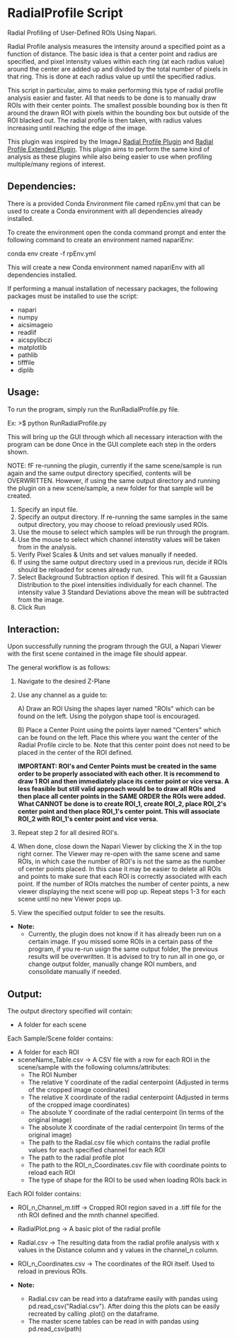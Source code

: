 # RadialProfile Script

Radial Profiling of User-Defined ROIs Using Napari.

Radial Profile analysis measures the intensity around a specified point as a function of distance. The basic idea is that a
center point and radius are specified, and pixel intensity values within each ring (at each radius value) around the center are added up and divided by the total number of pixels in that ring. This is done at each radius value up until the specified radius.

This script in particular, aims to make performing this type of radial profile analysis easier and faster. All that needs to be done is to manually draw ROIs with their center points. The smallest possible bounding box is then fit around the drawn ROI with pixels within the bounding box but outside of the ROI blacked out. The radial profile is then taken, with radius values increasing until reaching the edge of the image.

This plugin was inspired by the ImageJ [Radial Profile Plugin](https://imagej.nih.gov/ij/plugins/radial-profile.html) and [Radial Profile Extended Plugin](https://imagej.nih.gov/ij/plugins/radial-profile-ext.html). This plugin aims to perform the same kind of analysis as these plugins while also being easier to use when profiling multiple/many regions of interest.

## Dependencies:
There is a provided Conda Environment file camed rpEnv.yml that can be used to create a Conda environment with all dependencies already installed.

To create the environment open the conda command prompt and enter the following command to create an environment named napariEnv:

conda env create -f rpEnv.yml

This will create a new Conda environment named napariEnv with all dependencies installed.

If performing a manual installation of necessary packages, the following packages must be installed to use the script:
- napari
- numpy
- aicsimageio
- readlif
- aicspylibczi
- matplotlib
- pathlib
- tifffile
- diplib

## Usage:
To run the program, simply run the RunRadialProfile.py file.

Ex: >$ python RunRadialProfile.py

This will bring up the GUI through which all necessary interaction with the program can be done Once in the GUI complete each step in the orders shown.

NOTE: fF re-running the plugin, currently if the same scene/sample is run again and the same output directory specified, contents will be OVERWRITTEN. However, if using the same output directory and running the plugin on a new scene/sample, a new folder for that sample will be created.

1. Specify an input file.
2. Specify an output directory. If re-running the same samples in the same output directory, you may choose to reload previously used ROIs.
3. Use the mouse to select which samples will be run through the program.
4. Use the mouse to select which channel intenstity values will be taken from in the analysis.
5. Verify Pixel Scales & Units and set values manually if needed.
6. If using the same output directory used in a previous run, decide if ROIs should be reloaded for scenes already run.
7. Select Background Subtraction option if desired. This will fit a Gaussian Distribution to the pixel intensities individually for each channel. The intensity value 3 Standard Deviations above the mean will be subtracted from the image.
7. Click Run

## Interaction:
Upon successfully running the program through the GUI, a Napari Viewer with the first scene contained in the image file should appear.

The general workflow is as follows:

1. Navigate to the desired Z-Plane

2. Use any channel as a guide to:

	A) Draw an ROI Using the shapes layer named "ROIs" which can be found on the left. Using the polygon shape tool is encouraged.

	B) Place a Center Point using the points layer named "Centers" which can be found on the left. Place this where you want the center of the Radial Profile circle to be.
	   Note that this center point does not need to be placed in the center of the ROI defined.

	**IMPORTANT: ROI's and Center Points must be created in the same order to be properly associated with each other. It is recommend to draw 1 ROI and then 
	immediately place its center point or vice versa. A less feasible but still valid approach would be to draw all ROIs and then place all center points in the SAME ORDER the ROIs were added. 
	What CANNOT be done is to create ROI_1, create ROI_2, place ROI_2's center point and then place ROI_1's center point. This will associate ROI_2 with ROI_1's 
	center point and vice versa.**

3. Repeat step 2 for all desired ROI's.

4. When done, close down the Napari Viewer by clicking the X in the top right corner. The Viewer may re-open with the same scene and same ROIs, in which case the number of ROI's is not the same as the number of center points placed. In this case it may be easier to delete all ROIs and points to make sure that each ROI is correctly associated with each point. If the number of ROIs matches the number of center points, a new viewer displaying the next scene will pop up. Repeat steps 1-3 for each scene until no new Viewer pops up.

5. View the specified output folder to see the results.

- **Note:**
	- Currently, the plugin does not know if it has already been run on a certain image. If you missed some ROIs in a certain pass of the program, if you re-run usign the same output folder, the previous results will be overwritten. It is advised to try to run all in one go, or change output folder, manually change ROI numbers, and consolidate manually if needed.

## Output:

The output directory specified will contain:

- A folder for each scene

Each Sample/Scene folder contains:
- A folder for each ROI
- sceneName_Table.csv -> A CSV file with a row for each ROI in the scene/sample with the following columns/attributes:
	- The ROI Number
	- The relative Y coordinate of the radial centerpoint (Adjusted in terms of the cropped image coordinates)
	- The relative X coordinate of the radial centerpoint (Adjusted in terms of the cropped image coordinates)
	- The absolute Y coordinate of the radial centerpoint (In terms of the original image)
	- The absolute X coordinate of the radial centerpoint (In terms of the original image)
	- The path to the Radial.csv file which contains the radial profile values for each specified channel for each ROI
	- The path to the radial profile plot
	- The path to the ROI_n_Coordinates.csv file with coordinate points to reload each ROI
	- The type of shape for the ROI to be used when loading ROIs back in


Each ROI folder contains:
- ROI_n_Channel_m.tiff -> Cropped ROI region saved in a .tiff file for the nth ROI defined and the mnth channel specified.
- RadialPlot.png -> A basic plot of the radial profile
- Radial.csv -> The resulting data from the radial profile analysis with x values in the Distance column and y values in the channel_n column.
- ROI_n_Coordinates.csv -> The coordinates of the ROI itself. Used to reload in previous ROIs.

- **Note:**
	- Radial.csv can be read into a dataframe easily with pandas using pd.read_csv("Radial.csv"). After doing this the plots can be easily recreated by calling .plot() on the dataframe.
	- The master scene tables can be read in with pandas using pd.read_csv(path)
